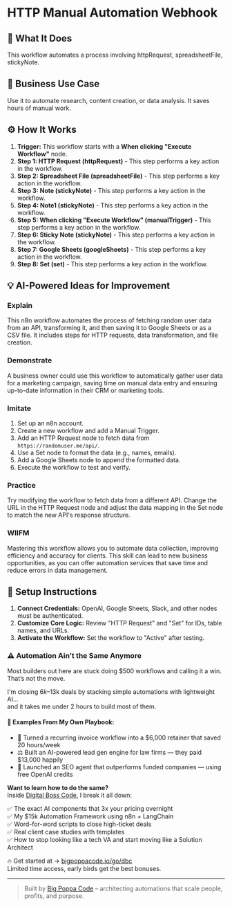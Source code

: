 # HTTP Manual Automation Webhook

## 🚀 What It Does
This workflow automates a process involving httpRequest, spreadsheetFile, stickyNote.

## 💼 Business Use Case
Use it to automate research, content creation, or data analysis. It saves hours of manual work.

## ⚙️ How It Works
1.  **Trigger:** This workflow starts with a **When clicking "Execute Workflow"** node.
2. **Step 1: HTTP Request (httpRequest)** - This step performs a key action in the workflow.
3. **Step 2: Spreadsheet File (spreadsheetFile)** - This step performs a key action in the workflow.
4. **Step 3: Note (stickyNote)** - This step performs a key action in the workflow.
5. **Step 4: Note1 (stickyNote)** - This step performs a key action in the workflow.
6. **Step 5: When clicking "Execute Workflow" (manualTrigger)** - This step performs a key action in the workflow.
7. **Step 6: Sticky Note (stickyNote)** - This step performs a key action in the workflow.
8. **Step 7: Google Sheets (googleSheets)** - This step performs a key action in the workflow.
9. **Step 8: Set (set)** - This step performs a key action in the workflow.

## 💡 AI-Powered Ideas for Improvement
### Explain
This n8n workflow automates the process of fetching random user data from an API, transforming it, and then saving it to Google Sheets or as a CSV file. It includes steps for HTTP requests, data transformation, and file creation.

### Demonstrate
A business owner could use this workflow to automatically gather user data for a marketing campaign, saving time on manual data entry and ensuring up-to-date information in their CRM or marketing tools.

### Imitate
1. Set up an n8n account.
2. Create a new workflow and add a Manual Trigger.
3. Add an HTTP Request node to fetch data from `https://randomuser.me/api/`.
4. Use a Set node to format the data (e.g., names, emails).
5. Add a Google Sheets node to append the formatted data.
6. Execute the workflow to test and verify.

### Practice
Try modifying the workflow to fetch data from a different API. Change the URL in the HTTP Request node and adjust the data mapping in the Set node to match the new API's response structure.

### WIIFM
Mastering this workflow allows you to automate data collection, improving efficiency and accuracy for clients. This skill can lead to new business opportunities, as you can offer automation services that save time and reduce errors in data management.

## 🔧 Setup Instructions
1. **Connect Credentials:** OpenAI, Google Sheets, Slack, and other nodes must be authenticated.
2. **Customize Core Logic:** Review "HTTP Request" and "Set" for IDs, table names, and URLs.
3. **Activate the Workflow:** Set the workflow to "Active" after testing.

### ⚠️ Automation Ain’t the Same Anymore

Most builders out here are stuck doing $500 workflows and calling it a win.  
That’s not the move.  

I'm closing $6k–$13k deals by stacking simple automations with lightweight AI...  
and it takes me under 2 hours to build most of them.

#### 🧠 Examples From My Own Playbook:
- 🔁 Turned a recurring invoice workflow into a $6,000 retainer that saved 20 hours/week  
- ⚖️ Built an AI-powered lead gen engine for law firms — they paid $13,000 happily  
- 🚀 Launched an SEO agent that outperforms funded companies — using free OpenAI credits  

**Want to learn how to do the same?**  
Inside [Digital Boss Code](https://bigpoppacode.io/go/dbc), I break it all down:

✅ The exact AI components that 3x your pricing overnight  
✅ My $15k Automation Framework using n8n + LangChain  
✅ Word-for-word scripts to close high-ticket deals  
✅ Real client case studies with templates  
✅ How to stop looking like a tech VA and start moving like a Solution Architect  

🔥 Get started at → [bigpoppacode.io/go/dbc](https://bigpoppacode.io/go/dbc)  
Limited time access, early birds get the best bonuses.

---
> Built by [Big Poppa Code](https://bigpoppacode.io) – architecting automations that scale people, profits, and purpose.
